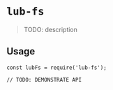# `lub-fs`

> TODO: description

## Usage

```
const lubFs = require('lub-fs');

// TODO: DEMONSTRATE API
```
